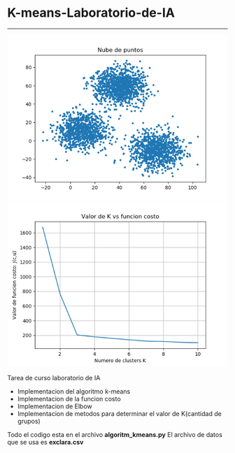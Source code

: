 # K-means-Laboratorio-de-IA
---
![Funcion costo](Figure_2.png)
![Funcion costo](Figure_1.png)

Tarea de curso laboratorio de IA
- Implementacion del algoritmo k-means
- Implementacion de la funcion costo
- Implementacion de Elbow
- Implementacion de metodos para determinar el valor de K(cantidad de grupos)

Todo el codigo esta en el archivo **algoritm_kmeans.py**
El archivo de datos que se usa es **exclara.csv**
